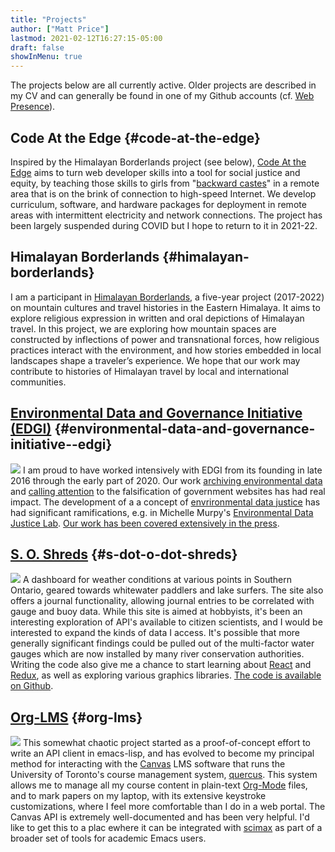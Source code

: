 ```yaml
---
title: "Projects"
author: ["Matt Price"]
lastmod: 2021-02-12T16:27:15-05:00
draft: false
showInMenu: true
---
```


The projects below are all currently active. Older projects are described in my CV and can generally be found in one of my Github accounts (cf. [Web Presence](../web-presence)).  

<section class="outline-1">
  <section></section>

## Code At the Edge {#code-at-the-edge}

Inspired by the Himalayan Borderlands project (see below), [Code At the Edge](https://code-at-the-edge.github.io/) aims to turn web developer skills into a tool for social justice and equity, by teaching those skills to girls from "[backward castes](https://en.wikipedia.org/wiki/Other%5FBackward%5FClass)" in a remote area that is on the brink of connection to high-speed Internet.  We develop curriculum, software, and hardware packages for deployment in remote areas with intermittent electricity and network connections.  The project has been largely suspended during COVID but I hope to return to it in 2021-22.  

</section>

<section class="outline-1">
  <section></section>

## Himalayan Borderlands {#himalayan-borderlands}

I am a participant in [Himalayan Borderlands](http://francesgarrett.chass.utoronto.ca/himalayan-borderlands/), a five-year project (2017-2022) on mountain cultures and travel histories in the Eastern Himalaya. It aims to explore religious expression in written and oral depictions of Himalayan travel. In this project, we are exploring how mountain spaces are constructed by inflections of power and transnational forces, how religious practices interact with the environment, and how stories embedded in local landscapes shape a traveler’s experience. We hope that our work may  contribute to histories of Himalayan travel by local and international communities.  

</section>

<section class="outline-1">
  <section></section>

## [Environmental Data and Governance Initiative (EDGI)](https://envirodatagov.org/) {#environmental-data-and-governance-initiative--edgi}

![](/ox-hugo/edgi.png) I am proud to have worked intensively with EDGI from its founding in late 2016 through the early part of 2020. Our work [archiving environmental data](https://envirodatagov.org/archiving/) and [calling attention](https://envirodatagov.org/website-monitoring/) to the falsification of government websites has had real impact. The development of a a concept of [envrironmental data justice](https://envirodatagov.org/environmental-data-justice/) has had significant ramifications, e.g. in Michelle Murpy's [Environmental Data Justice Lab](https://technoscienceunit.org/people/lab/).  [Our work has been covered extensively in the press](https://envirodatagov.org/press/#highlights).  

</section>

<section class="outline-1">
  <section></section>

## [S. O. Shreds](https://shred.hackinghistory.ca) {#s-dot-o-dot-shreds}

![](/ox-hugo/gorge.jpg) A dashboard for weather conditions at various points in Southern Ontario, geared towards whitewater paddlers and lake surfers. The site also offers a journal functionality, allowing journal entries to be correlated with gauge and buoy data. While this site is aimed at hobbyists, it's been an interesting exploration of API's available to citizen scientists, and I would be interested to expand the kinds of data I access. It's possible that more generally significant findings could be pulled out of the multi-factor water gauges which are now installed by many river conservation authorities. Writing the code also give me a chance to start learning about [React](https://reactjs.org/) and [Redux](https://redux.js.org/), as well as exploring various graphics libraries. [The code is available on Github](https://titaniumbones.github.io/react-river-experiments/).  

</section>

<section class="outline-1">
  <section></section>

## [Org-LMS](https://github.com/titaniumbones/org-lms) {#org-lms}

![](https://orgmode.org/resources/img/org-mode-unicorn.svg) This somewhat chaotic project started as a proof-of-concept effort to write an API client in emacs-lisp, and has evolved to become my principal method for interacting with the [Canvas](https://canvas.instructure.com/doc/api/) LMS software that runs the University of Toronto's course management system, [quercus](https://q.utoronto.ca). This system allows me to manage all my course content in plain-text [Org-Mode](https://orgmode.org/) files, and to mark papers on my laptop, with its extensive keystroke customizations, where I feel more comfortable than I do in a web portal. The Canvas API is extremely well-documented and has been very helpful. I'd like to get this to a plac ewhere it can be integrated with [scimax](https://github.com/jkitchin/scimax) as part of a broader set of tools for academic Emacs users.  

</section>
